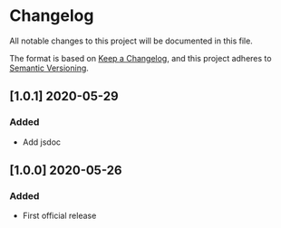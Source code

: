 # Changelog

All notable changes to this project will be documented in this file.

The format is based on [Keep a Changelog](https://keepachangelog.com/en/1.0.0/),
and this project adheres to [Semantic Versioning](https://semver.org/spec/v2.0.0.html).

## [1.0.1] 2020-05-29

### Added
 - Add jsdoc

## [1.0.0] 2020-05-26

### Added
 - First official release